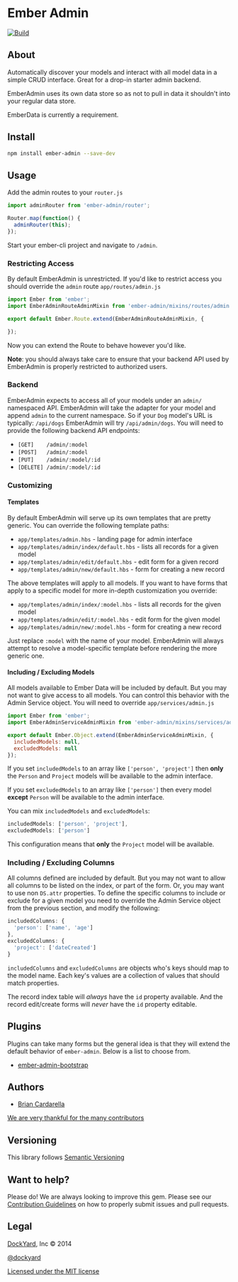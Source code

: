 # Ember Admin

[![Build](https://travis-ci.org/dockyard/ember-admin.svg?branch=master)](https://travis-ci.org/dockyard/ember-admin)

## About ##

Automatically discover your models and interact with all model data in a
simple CRUD interface. Great for a drop-in starter admin backend.

EmberAdmin uses its own data store so as not to pull in data it
shouldn't into your regular data store.

EmberData is currently a requirement.

## Install ##

```bash
npm install ember-admin --save-dev
```

## Usage ##

Add the admin routes to your `router.js`

```js
import adminRouter from 'ember-admin/router';

Router.map(function() {
  adminRouter(this);
});
```

Start your ember-cli project and navigate to `/admin`.

### Restricting Access ###

By default EmberAdmin is unrestricted. If you'd like to restrict access
you should override the `admin` route `app/routes/admin.js`

```js
import Ember from 'ember';
import EmberAdminRouteAdminMixin from 'ember-admin/mixins/routes/admin';

export default Ember.Route.extend(EmberAdminRouteAdminMixin, {

});
```

Now you can extend the Route to behave however you'd like.

**Note**: you should always take care to ensure that your backend API
used by EmberAdmin is properly restricted to authorized users.

### Backend ###

EmberAdmin expects to access all of your models under an `admin/`
namespaced API. EmberAdmin will take the adapter for your model and
append `admin` to the current namespace. So if your `Dog` model's URL is typically:
`/api/dogs` EmberAdmin will try `/api/admin/dogs`. You will need to
provide the following backend API endpoints:

* `[GET]    /admin/:model`
* `[POST]   /admin/:model`
* `[PUT]    /admin/:model/:id`
* `[DELETE] /admin/:model/:id`

### Customizing ###

#### Templates ####

By default EmberAdmin will serve up its own templates that are pretty
generic. You can override the following template paths:

* `app/templates/admin.hbs` - landing page for admin interface
* `app/templates/admin/index/default.hbs` - lists all records for a
  given model
* `app/templates/admin/edit/default.hbs` - edit form for a given record
* `app/templates/admin/new/default.hbs` - form for creating a new record

The above templates will apply to all models. If you want to have forms
that apply to a specific model for more in-depth customization you
override:

* `app/templates/admin/index/:model.hbs` - lists all records for the
  given model
* `app/templates/admin/edit/:model.hbs` - edit form for the given model
* `app/templates/admin/new/:model.hbs` - form for creating a new record

Just replace `:model` with the name of your model. EmberAdmin will
always attempt to resolve a model-specific template before rendering the
more generic one.

#### Including / Excluding Models ####

All models available to Ember Data will be included by default. But you
may not want to give access to all models. You can control this behavior
with the Admin Service object. You will need to override
`app/services/admin.js`

```js
import Ember from 'ember';
import EmberAdminServiceAdminMixin from 'ember-admin/mixins/services/admin';

export default Ember.Object.extend(EmberAdminServiceAdminMixin, {
  includedModels: null,
  excludedModels: null
});
```

If you set `includedModels` to an array like `['person', 'project']`
then **only** the `Person` and `Project` models will be available to the
admin interface.

If you set `excludedModels` to an array like `['person']` then every
model **except** `Person` will be available to the admin interface.

You can mix `includedModels` and `excludedModels`:

```js
includedModels: ['person', 'project'],
excludedModels: ['person']
```

This configuration means that **only** the `Project` model will be
available.

### Including / Excluding Columns ###

All columns defined are included by default. But you may not want to
allow all columns to be listed on the index, or part of the form. Or,
you may want to use non `DS.attr` properties. To define the specific
columns to include or exclude for a given model you need to override the
Admin Service object from the previous section, and modify the
following:

```js
includedColumns: {
  'person': ['name', 'age']
},
excludedColumns: {
  'project': ['dateCreated']
}
```

`includedColumns` and `excludedColumns` are objects who's keys should
map to the model name. Each key's values are a collection of values that
should match properties.

The record index table will *always* have the `id` property available.
And the record edit/create forms will *never* have the `id` property
editable.

## Plugins ##

Plugins can take many forms but the general idea is that they will extend the default behavior of `ember-admin`. Below is a list to choose from.

* [ember-admin-bootstrap](https://github.com/dockyard/ember-admin-bootstrap)

## Authors ##

* [Brian Cardarella](http://twitter.com/bcardarella)

[We are very thankful for the many contributors](https://github.com/dockyard/ember-admin/graphs/contributors)

## Versioning ##

This library follows [Semantic Versioning](http://semver.org)

## Want to help? ##

Please do! We are always looking to improve this gem. Please see our
[Contribution Guidelines](https://github.com/dockyard/ember-admin/blob/master/CONTRIBUTING.md)
on how to properly submit issues and pull requests.

## Legal ##

[DockYard](http://dockyard.com), Inc &copy; 2014

[@dockyard](http://twitter.com/dockyard)

[Licensed under the MIT license](http://www.opensource.org/licenses/mit-license.php)
